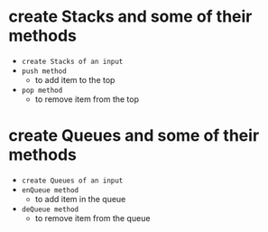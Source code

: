 # create Stacks and some of their methods

- `create Stacks of an input`
- `push method`
  - to add item to the top
- `pop method`
  - to remove item from the top

# create Queues and some of their methods

- `create Queues of an input`
- `enQueue method`
  - to add item in the queue
- `deQueue method`
  - to remove item from the queue
